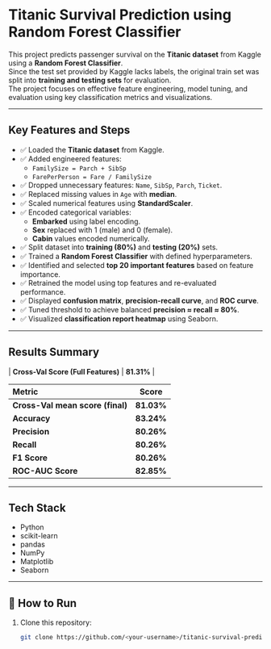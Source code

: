 # Titanic Survival Prediction using Random Forest Classifier

This project predicts passenger survival on the **Titanic dataset** from Kaggle using a **Random Forest Classifier**.  
Since the test set provided by Kaggle lacks labels, the original train set was split into **training and testing sets** for evaluation.  
The project focuses on effective feature engineering, model tuning, and evaluation using key classification metrics and visualizations.

---

## Key Features and Steps

- ✅ Loaded the **Titanic dataset** from Kaggle.  
- ✅ Added engineered features:  
  - `FamilySize = Parch + SibSp`  
  - `FarePerPerson = Fare / FamilySize`  
- ✅ Dropped unnecessary features: `Name`, `SibSp`, `Parch`, `Ticket`.  
- ✅ Replaced missing values in `Age` with **median**.  
- ✅ Scaled numerical features using **StandardScaler**.  
- ✅ Encoded categorical variables:  
  - **Embarked** using label encoding.  
  - **Sex** replaced with 1 (male) and 0 (female).  
  - **Cabin** values encoded numerically.  
- ✅ Split dataset into **training (80%)** and **testing (20%)** sets.  
- ✅ Trained a **Random Forest Classifier** with defined hyperparameters.  
- ✅ Identified and selected **top 20 important features** based on feature importance.  
- ✅ Retrained the model using top features and re-evaluated performance.  
- ✅ Displayed **confusion matrix**, **precision-recall curve**, and **ROC curve**.  
- ✅ Tuned threshold to achieve balanced **precision ≈ recall ≈ 80%**.  
- ✅ Visualized **classification report heatmap** using Seaborn.

---
##  Results Summary
| **Cross-Val Score (Full Features)** | **81.31%** |


| Metric                           | Score      |
|:-----------------------------    |:----------:|
| **Cross-Val mean score (final)** | **81.03%** |
| **Accuracy**                     | **83.24%** |
| **Precision**                    | **80.26%** |
| **Recall**                       | **80.26%** |
| **F1 Score**                     | **80.26%** |
| **ROC-AUC Score**                | **82.85%** |

---

##  Tech Stack
- Python  
- scikit-learn  
- pandas  
- NumPy  
- Matplotlib  
- Seaborn  

---

## 📂 How to Run

1. Clone this repository:
   ```bash
   git clone https://github.com/<your-username>/titanic-survival-prediction.git
